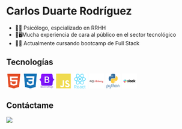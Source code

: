 # Carlos Duarte Rodríguez

- 👨‍🎓 Psicólogo, espcializado en RRHH
- 📲🖥Mucha experiencia de cara al público en el sector tecnológico
- 👨‍💻 Actualmente cursando bootcamp de Full Stack



## Tecnologías
<div>
  <img src="https://github.com/devicons/devicon/blob/master/icons/html5/html5-plain.svg" title="HTML5" width="40" height="40">
  <img src="https://github.com/devicons/devicon/blob/master/icons/css3/css3-plain.svg" width="40" height="40">
  <img src="https://github.com/devicons/devicon/blob/master/icons/bootstrap/bootstrap-original-wordmark.svg" width="40" height="40">
  <img src="https://github.com/devicons/devicon/blob/master/icons/javascript/javascript-plain.svg" width="40" height="40">
  <img src="https://github.com/devicons/devicon/blob/master/icons/react/react-original-wordmark.svg" width="40" height="40">
   <img src="https://github.com/devicons/devicon/blob/master/icons/sqlalchemy/sqlalchemy-original-wordmark.svg" height="40">
   <img src="https://github.com/devicons/devicon/blob/master/icons/python/python-original-wordmark.svg" width="40" height="40">
   <img src="https://github.com/devicons/devicon/blob/master/icons/slack/slack-original-wordmark.svg" width="40" height="40">
 </div>
 

## Contáctame

<div>
  <a href="https://www.linkedin.com/in/carlos-duarte-rodr%C3%ADguez-bb2678174/">
<img src="https://img.shields.io/badge/LinkedIn-0077B5?style=for-the-badge&logo=linkedin&logoColor=white">
  </a>
</div>
